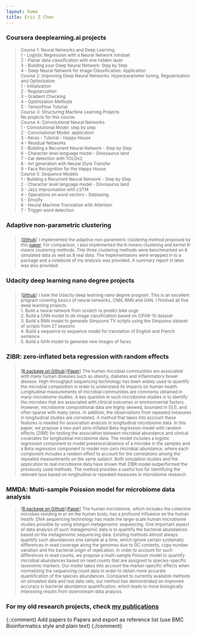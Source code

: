 ```yaml
---
layout: home
title: Eric Z Chen
---
```


###  Coursera deeplearning.ai projects
> <sub> Course 1: Neural Networks and Deep Learning</sub><br>
> <sub> 1 - Logistic Regression with a Neural Network mindset</sub><br>
> <sub> 2 - Planar data classification with one hidden layer</sub><br>
> <sub> 3 - Building your Deep Neural Network: Step by Step</sub><br>
> <sub> 4 - Deep Neural Network for Image Classification: Application</sub><br>
> <sub> Course 2: Improving Deep Neural Networks: Hyperparameter tuning, Regularization and Optimization</sub><br>
> <sub> 1 - Initialization</sub><br>
> <sub> 2 - Regularization</sub><br>
> <sub> 3 - Gradient Checking</sub><br>
> <sub> 4 - Optimization Methods</sub><br>
> <sub> 5 - TensorFlow Tutorial</sub><br>
> <sub> Course 3: Structuring Machine Learning Projects</sub><br>
> <sub> No projects for this course. </sub><br>
> <sub> Course 4: Convolutional Neural Networks</sub><br>
> <sub> 1 - Convolutional Model: step by step</sub><br>
> <sub> 2 - Convolutional Model: application</sub><br>
> <sub> 3 - Keras - Tutorial - Happy House</sub><br>
> <sub> 4 - Residual Networks</sub><br>
> <sub> 5 - Building a Recurrent Neural Network - Step by Step</sub><br>
> <sub> 6 - Character level language model - Dinosaurus land</sub><br>
> <sub> 7 - Car detection with YOLOv2</sub><br>
> <sub> 8 - Art generation with Neural Style Transfer</sub><br>
> <sub> 9 - Face Recognition for the Happy House</sub><br>
> <sub> Course 5: Sequence Models</sub><br>
> <sub> 1 - Building a Recurrent Neural Network - Step by Step</sub><br>
> <sub> 2 - Character level language model - Dinosaurus land</sub><br>
> <sub> 3 - Jazz improvisation with LSTM</sub><br>
> <sub> 4 - Operations on word vectors - Debiasing</sub><br>
> <sub> 5 - Emojify</sub><br>
> <sub> 6 - Neural Machine Translation with Attention</sub><br>
> <sub> 7 - Trigger word detection</sub><br>


### Adaptive non-parametric clustering  
> <sub>[[Github](https://github.com/chvlyl/kernel_kmeans_and_adaptive_clustering)]</sub>
> <sub>I implemented the adaptive non-parametric clustering method proposed by this [paper](https://arxiv.org/abs/1709.09102). For comparison, I also implemented the K-means clustering and kernel K-means clustering methods. THe three clustering methods were benchmarked on 8 simulated data as well as 8 real data. The implementaions were wrapped in to a package and a notebook of my analysis was provided. A summary report in latex was also provided. </sub>



### Udacity deep learning nano degree projects
> <sub>[[Github](https://github.com/chvlyl/udacity_deep_learning)]</sub>
> <sub>I took the Udacity deep learning nano degree program. This is an excellent program covering basics of neural networks, CNN, RNN and GAN. I finished all five deep learning projects.</sub><br>
> <sub> 1. Build a neural network from scratch to predict bike usge </sub><br>
> <sub> 2. Build a CNN model to do image classficiation based on CIFAR-10 dataset </sub><br>
> <sub> 3. Build a RNN model to generate Simpsons TV scripts using the Simpsons dataset of scripts from 27 seasons </sub><br>
> <sub> 4. Build a sequence to sequence model for translation of English and French sentence </sub><br>
> <sub> 5. Build a GAN model to generate new images of faces </sub><br>



### ZIBR: zero-inflated beta regression with random effects 
> <sub>[[R package on Github](https://github.com/chvlyl/ZIBR)][[Paper](https://doi.org/10.1093/bioinformatics/btw308)]</sub>
> <sub>The human microbial communities are associated with many human diseases such as obesity, diabetes and inflammatory bowel disease. High-throughput sequencing technology has been widely used to quantify the microbial composition in order to understand its impacts on human health. Longitudinal measurements of microbial communities are commonly obtained in many microbiome studies. A key question in such microbiome studies is to identify the microbes that are associated with clinical outcomes or environmental factors. However, microbiome compositional data are highly skewed, bounded in [0,1), and often sparse with many zeros. In addition, the observations from repeated measures in longitudinal studies are correlated. A method that takes into account these features is needed for association analysis in longitudinal microbiome data. In this paper, we propose a two-part zero-inflated Beta regression model with random effects (ZIBR) for testing the association between microbial abundance and clinical covariates for longitudinal microbiome data. The model includes a logistic regression component to model presence/absence of a microbe in the samples and a Beta regression component to model non-zero microbial abundance, where each component includes a random effect to account for the correlations among the repeated measurements on the same subject. Both simulation studies and the application to real microbiome data have shown that ZIBR model outperformed the previously used methods. The method provides a useful tool for identifying the relevant taxa based on longitudinal or repeated measures in microbiome research.</sub>

### MMDA: Multi-sample Poission model for microbiome data analysis 
> <sub> [[R package on Github](https://github.com/chvlyl/MMDA)][[Paper](https://link.springer.com/article/10.1007/s12561-016-9148-x)] </sub>
> <sub>The human microbiome, which includes the collective microbes residing in or on the human body, has a profound influence on the human health. DNA sequencing technology has made the large-scale human microbiome studies possible by using shotgun metagenomic sequencing. One important aspect of data analysis of such metagenomic data is to quantify the bacterial abundances based on the metagenomic sequencing data. Existing methods almost always quantify such abundances one sample at a time, which ignore certain systematic differences in read coverage along the genomes due to GC contents, copy number variation and the bacterial origin of replication. In order to account for such differences in read counts, we propose a multi-sample Poisson model to quantify microbial abundances based on read counts that are assigned to species-specific taxonomic markers. Our model takes into account the marker-specific effects when normalizing the sequencing count data in order to obtain more accurate quantification of the species abundances. Compared to currently available methods on simulated data and real data sets, our method has demonstrated an improved accuracy in bacterial abundance quantification, which leads to more biologically interesting results from downstream data analysis.</sub>


### For my old research projects, check [my publications](https://scholar.google.com/citations?hl=en&user=7mrZzpYAAAAJ&view_op=list_works&sortby=pubdate)


{::comment}
Add papers to Papers and export as reference list (use BMC Bioinformatics style and plain text)
{:/comment}


